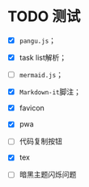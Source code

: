 # TODO 测试

- [x] `pangu.js`；
- [x] task list解析；
- [ ] `mermaid.js`；
- [x] `Markdown-it`脚注；
- [x] favicon
- [x] pwa
- [ ] 代码复制按钮
- [x] tex
- [ ] 暗黑主题闪烁问题






